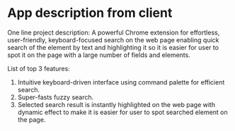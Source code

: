 # App description from client

One line project description:
A powerful Chrome extension for effortless, user-friendly, keyboard-focused search on the web page enabling quick search of the element by text and highlighting it so it is easier for user to spot it on the page with a large number of fields and elements. 



List of top 3 features:

1. Intuitive keyboard-driven interface using command palette for efficient search.
2. Super-fasts fuzzy search. 
3. Selected search result is instantly highlighted on the web page with dynamic effect to make it is easier for user to spot searched element on the page. 

